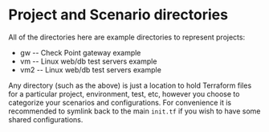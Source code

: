 # Project and Scenario directories

All of the directories here are example directories to represent projects:
- gw -- Check Point gateway example
- vm -- Linux web/db test servers example
- vm2 -- Linux web/db test servers example

Any directory (such as the above) is just a location to hold Terraform files for a particular project, environment, test, etc, however you choose to categorize your scenarios and configurations.  For convenience it is recommended to symlink back to the main `init.tf` if you wish to have some shared configurations.
